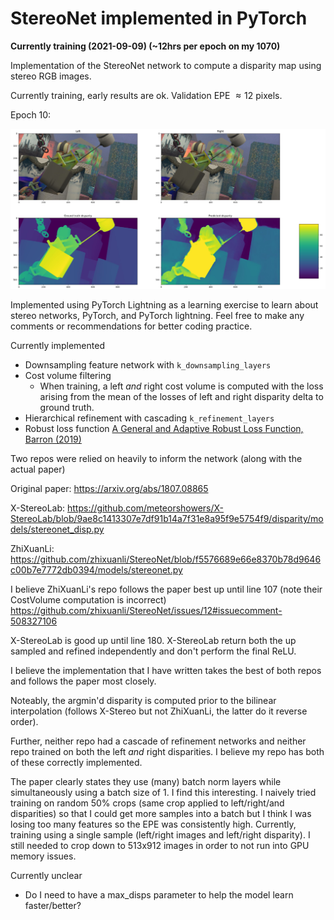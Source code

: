 # StereoNet implemented in PyTorch

**Currently training (2021-09-09) (~12hrs per epoch on my 1070)**

Implementation of the StereoNet network to compute a disparity map using stereo RGB images.

Currently training, early results are ok.  Validation EPE $\approx12$ pixels.

Epoch 10:

<img src="./readme_images/Epoch_10_Val.JPG" alt="Validation image" style="width:1000px;"/>

Implemented using PyTorch Lightning as a learning exercise to learn about stereo networks, PyTorch, and PyTorch lightning.  Feel free to make any comments or recommendations for better coding practice.

Currently implemented

* Downsampling feature network with `k_downsampling_layers`
* Cost volume filtering
    * When training, a left *and* right cost volume is computed with the loss arising from the mean of the losses of left and right disparity delta to ground truth.
* Hierarchical refinement with cascading `k_refinement_layers`
* Robust loss function [A General and Adaptive Robust Loss Function, Barron (2019)](https://arxiv.org/abs/1701.03077)

Two repos were relied on heavily to inform the network (along with the actual paper)

Original paper: https://arxiv.org/abs/1807.08865

X-StereoLab: https://github.com/meteorshowers/X-StereoLab/blob/9ae8c1413307e7df91b14a7f31e8a95f9e5754f9/disparity/models/stereonet_disp.py

ZhiXuanLi: https://github.com/zhixuanli/StereoNet/blob/f5576689e66e8370b78d9646c00b7e7772db0394/models/stereonet.py

I believe ZhiXuanLi's repo follows the paper best up until line 107 (note their CostVolume computation is incorrect)
    https://github.com/zhixuanli/StereoNet/issues/12#issuecomment-508327106

X-StereoLab is good up until line 180.  X-StereoLab return both the up sampled and refined independently and don't perform the final ReLU.

I believe the implementation that I have written takes the best of both repos and follows the paper most closely.

Noteably, the argmin'd disparity is computed prior to the bilinear interpolation (follows X-Stereo but not ZhiXuanLi, the latter do it reverse order).

Further, neither repo had a cascade of refinement networks and neither repo trained on both the left *and* right disparities.  I believe my repo has both of these correctly implemented.

The paper clearly states they use (many) batch norm layers while simultaneously using a batch size of 1.  I find this interesting.  I naively tried training on random 50% crops (same crop applied to left/right/and disparities) so that I could get more samples into a batch but I think I was losing too many features so the EPE was consistently high.  Currently, training using a single sample (left/right images and left/right disparity).  I still needed to crop down to 513x912 images in order to not run into GPU memory issues.

Currently unclear

* Do I need to have a max_disps parameter to help the model learn faster/better?